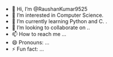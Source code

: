 - 👋 Hi, I’m @RaushanKumar9525
- 👀 I’m interested in  Computer Science.
- 🌱 I’m currently learning Python  and C. .
- 💞️ I’m looking to collaborate on ..
- 📫 How to reach me ...
- 😄 Pronouns: ...
- ⚡ Fun fact: ...

<!---
RaushanKumar9525/RaushanKumar9525 is a ✨ special ✨ repository because its `README.md` (this file) appears on your GitHub profile.
You can click the Preview link to take a look at your changes.
--->
